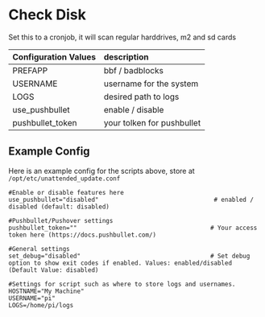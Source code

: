 # Check Disk

Set this to a cronjob, it will scan regular harddrives, m2 and sd cards

Configuration Values | description
:--- | :---
PREFAPP | bbf / badblocks 
USERNAME | username for the system
LOGS | desired path to logs
use_pushbullet | enable / disable
pushbullet_token | your tolken for pushbullet

## Example Config

Here is an example config for the scripts above, store at `/opt/etc/unattended_update.conf`

```
#Enable or disable features here
use_pushbullet="disabled"                                # enabled / disabled (default: disabled)

#Pushbullet/Pushover settings
pushbullet_token=""                                     # Your access token here (https://docs.pushbullet.com/)

#General settings
set_debug="disabled"                                    # Set debug option to show exit codes if enabled. Values: enabled/disabled (Default Value: disabled)

#Settings for script such as where to store logs and usernames.
HOSTNAME="My Machine"
USERNAME="pi"
LOGS=/home/pi/logs
```
